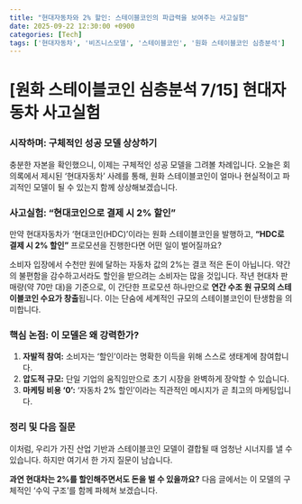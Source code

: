 ```yaml
---
title: "현대자동차와 2% 할인: 스테이블코인의 파급력을 보여주는 사고실험"
date: 2025-09-22 12:30:00 +0900
categories: [Tech]
tags: ['현대자동차', '비즈니스모델', '스테이블코인', '원화 스테이블코인 심층분석']
---
```


# [원화 스테이블코인 심층분석 7/15] 현대자동차 사고실험

### 시작하며: 구체적인 성공 모델 상상하기

충분한 자본을 확인했으니, 이제는 구체적인 성공 모델을 그려볼 차례입니다. 오늘은 회의록에서 제시된 ‘현대자동차’ 사례를 통해, 원화 스테이블코인이 얼마나 현실적이고 파괴적인 모델이 될 수 있는지 함께 상상해보겠습니다.

### 사고실험: “현대코인으로 결제 시 2% 할인”

만약 현대자동차가 ‘현대코인(HDC)’이라는 원화 스테이블코인을 발행하고, **“HDC로 결제 시 2% 할인”** 프로모션을 진행한다면 어떤 일이 벌어질까요?

소비자 입장에서 수천만 원에 달하는 자동차 값의 2%는 결코 적은 돈이 아닙니다. 약간의 불편함을 감수하고서라도 할인을 받으려는 소비자는 많을 것입니다. 작년 현대차 판매량(약 70만 대)을 기준으로, 이 간단한 프로모션 하나만으로 **연간 수조 원 규모의 스테이블코인 수요가 창출**됩니다. 이는 단숨에 세계적인 규모의 스테이블코인이 탄생함을 의미합니다.

### 핵심 논점: 이 모델은 왜 강력한가?

1.  **자발적 참여:** 소비자는 ‘할인’이라는 명확한 이득을 위해 스스로 생태계에 참여합니다.
2.  **압도적 규모:** 단일 기업의 움직임만으로 초기 시장을 완벽하게 장악할 수 있습니다.
3.  **마케팅 비용 ‘0’:** ‘자동차 2% 할인’이라는 직관적인 메시지가 곧 최고의 마케팅입니다.

### 정리 및 다음 질문

이처럼, 우리가 가진 산업 기반과 스테이블코인 모델이 결합될 때 엄청난 시너지를 낼 수 있습니다. 하지만 여기서 한 가지 질문이 남습니다.

**과연 현대차는 2%를 할인해주면서도 돈을 벌 수 있을까요?** 다음 글에서는 이 모델의 구체적인 ‘수익 구조’를 함께 파헤쳐 보겠습니다.
